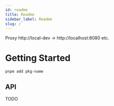 ```yaml
---
id: readme
title: Readme
sidebar_label: Readme
slug: /
---
```


Proxy http://local-dev -> http://localhost:8080 etc.

# Getting Started

```
pnpm add pkg-name
```

## API

TODO
